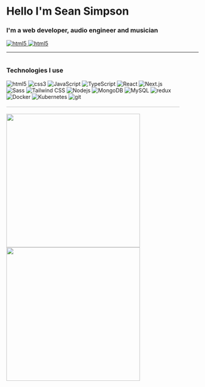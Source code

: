 <h1>Hello I'm Sean Simpson</h1>

<h3>I'm a web developer, audio engineer and musician</h3>

<a href="https://www.linkedin.com/in/sean-tokuzo" alt="Sean Simpson's LinkedIn">
  <img alt="html5" src="https://img.shields.io/badge/-LinkedIn-0A66C2?style=for-the-badge&logo=linkedin&logoColor=white" />
</a>
<a href="https://www.linkedin.com/in/sean-tokuzo" alt="Sean Simpson's Portfolio">
  <img alt="html5" src="https://img.shields.io/badge/-My Portfolio-b077ba?style=for-the-badge&logoColor=white" />
</a>
<hr>
<div style="width: 90%; display: flex;">
  <!-- <div style="width: 47%">
    <h2>About</h2>
    <p></p>
  </div> -->
  <div>
  <h3>Technologies I use</h3>
    <div width="400px">
      <img alt="html5" src="https://img.shields.io/badge/-HTML5-E34F26?style=for-the-badge&logo=html5&logoColor=white" />
      <img alt="css3" src="https://img.shields.io/badge/-CSS3-1572B6?style=for-the-badge&logo=html5&logoColor=white" />
      <img alt="JavaScript" src="https://img.shields.io/badge/-JavaScript-F7DF1E?logo=javascript&logoColor=white&style=for-the-badge" />
      <img alt="TypeScript" src="https://img.shields.io/badge/-TypeScript-007ACC?style=for-the-badge&logo=typescript&logoColor=white" />
      <img alt="React" src="https://img.shields.io/badge/-React-61DAFB?style=for-the-badge&logo=react&logoColor=white" />
      <img alt="Next.js" src="https://img.shields.io/badge/-Next.js-000000?style=for-the-badge&logo=next.js&logoColor=white" />
      <img alt="Sass" src="https://img.shields.io/badge/-Sass-CC6699?style=for-the-badge&logo=sass&logoColor=white" />
      <img alt="Tailwind CSS" src="https://img.shields.io/badge/-Tailwind%20CSS-06B6D4?style=for-the-badge&logo=typescript&logoColor=white" />
      <img alt="Nodejs" src="https://img.shields.io/badge/-Nodejs-43853d?style=for-the-badge&logo=Node.js&logoColor=white" />
      <img alt="MongoDB" src="https://img.shields.io/badge/-MongoDB-13aa52?style=for-the-badge&logo=mongodb&logoColor=white" />
      <img alt="MySQL" src="https://img.shields.io/badge/mysql-%2300f.svg?style=for-the-badge&logo=mysql&logoColor=white" />
      <img alt="redux" src="https://img.shields.io/badge/-Redux-764ABC?style=for-the-badge&logo=redux&logoColor=white" />
      <!-- <img alt="Webpack" src="https://img.shields.io/badge/-Webpack-8DD6F9?style=for-the-badge&logo=webpack&logoColor=white" /> -->
      <img alt="Docker" src="https://img.shields.io/badge/-Docker-46a2f1?style=for-the-badge&logo=docker&logoColor=white" />
      <img alt="Kubernetes" src="https://img.shields.io/badge/kubernetes-%23326ce5.svg?style=for-the-badge&logo=kubernetes&logoColor=white" />
      <img alt="git" src="https://img.shields.io/badge/-Git-F05032?style=for-the-badge&logo=git&logoColor=white" />
    </div>
    <br>
    <div style="border: 1px solid #00000020;"></div>
    <br>
    <div style="display: flex; flex-direction: column;">
      <img width="350px" src="https://github-readme-stats.vercel.app/api/top-langs/?username=anuraghazra&layout=compact&theme=merko" />
      <img width="350px" src="https://github-readme-stats.vercel.app/api?username=seantokuzo&show_icons=true&theme=merko" />
    </div>
  </div>
</div>
